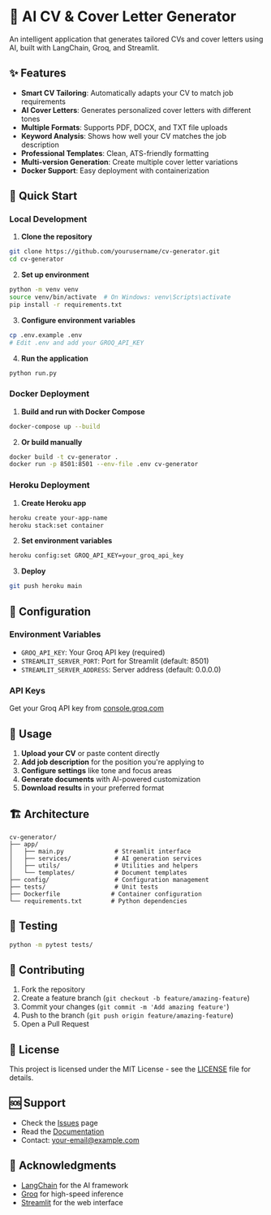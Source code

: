 # 🤖 AI CV & Cover Letter Generator

An intelligent application that generates tailored CVs and cover letters using AI, built with LangChain, Groq, and Streamlit.

## ✨ Features

- **Smart CV Tailoring**: Automatically adapts your CV to match job requirements
- **AI Cover Letters**: Generates personalized cover letters with different tones
- **Multiple Formats**: Supports PDF, DOCX, and TXT file uploads
- **Keyword Analysis**: Shows how well your CV matches the job description
- **Professional Templates**: Clean, ATS-friendly formatting
- **Multi-version Generation**: Create multiple cover letter variations
- **Docker Support**: Easy deployment with containerization

## 🚀 Quick Start

### Local Development

1. **Clone the repository**
```bash
git clone https://github.com/yourusername/cv-generator.git
cd cv-generator
```

2. **Set up environment**
```bash
python -m venv venv
source venv/bin/activate  # On Windows: venv\Scripts\activate
pip install -r requirements.txt
```

3. **Configure environment variables**
```bash
cp .env.example .env
# Edit .env and add your GROQ_API_KEY
```

4. **Run the application**
```bash
python run.py
```

### Docker Deployment

1. **Build and run with Docker Compose**
```bash
docker-compose up --build
```

2. **Or build manually**
```bash
docker build -t cv-generator .
docker run -p 8501:8501 --env-file .env cv-generator
```

### Heroku Deployment

1. **Create Heroku app**
```bash
heroku create your-app-name
heroku stack:set container
```

2. **Set environment variables**
```bash
heroku config:set GROQ_API_KEY=your_groq_api_key
```

3. **Deploy**
```bash
git push heroku main
```

## 🔧 Configuration

### Environment Variables

- `GROQ_API_KEY`: Your Groq API key (required)
- `STREAMLIT_SERVER_PORT`: Port for Streamlit (default: 8501)
- `STREAMLIT_SERVER_ADDRESS`: Server address (default: 0.0.0.0)

### API Keys

Get your Groq API key from [console.groq.com](https://console.groq.com)

## 📱 Usage

1. **Upload your CV** or paste content directly
2. **Add job description** for the position you're applying to
3. **Configure settings** like tone and focus areas
4. **Generate documents** with AI-powered customization
5. **Download results** in your preferred format

## 🏗️ Architecture

```
cv-generator/
├── app/
│   ├── main.py              # Streamlit interface
│   ├── services/            # AI generation services
│   ├── utils/               # Utilities and helpers
│   └── templates/           # Document templates
├── config/                  # Configuration management
├── tests/                   # Unit tests
├── Dockerfile              # Container configuration
└── requirements.txt        # Python dependencies
```

## 🧪 Testing

```bash
python -m pytest tests/
```

## 🤝 Contributing

1. Fork the repository
2. Create a feature branch (`git checkout -b feature/amazing-feature`)
3. Commit your changes (`git commit -m 'Add amazing feature'`)
4. Push to the branch (`git push origin feature/amazing-feature`)
5. Open a Pull Request

## 📄 License

This project is licensed under the MIT License - see the [LICENSE](LICENSE) file for details.

## 🆘 Support

- Check the [Issues](https://github.com/yourusername/cv-generator/issues) page
- Read the [Documentation](https://github.com/yourusername/cv-generator/wiki)
- Contact: [your-email@example.com](mailto:your-email@example.com)

## 🙏 Acknowledgments

- [LangChain](https://langchain.com) for the AI framework
- [Groq](https://groq.com) for high-speed inference
- [Streamlit](https://streamlit.io) for the web interface